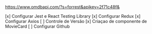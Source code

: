https://www.omdbapi.com/?s=forrest&apikey=2f71c48f&

[x] Configurar Jest e React Testing Library
[x] Configurar Redux
[x] Configurar Axios
[ ] Controle de Versão
[x] Criaçao de componente de MovieCard
[ ] Configurar Github

